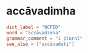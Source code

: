 # accāvadimha

``` toml
dict_label = "NCPED"
word = "accāvadimha"
grammar_comment = "1 plural"
see_also = ["accāvadati"]
```

